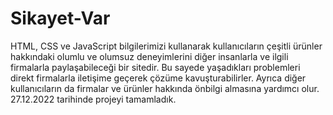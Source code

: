# Sikayet-Var
HTML, CSS ve JavaScript bilgilerimizi kullanarak kullanıcıların çeşitli ürünler hakkındaki olumlu ve olumsuz deneyimlerini diğer insanlarla ve ilgili firmalarla paylaşabileceği bir sitedir. Bu sayede yaşadıkları problemleri direkt firmalarla iletişime geçerek çözüme kavuşturabilirler. Ayrıca diğer kullanıcıların da firmalar ve ürünler hakkında önbilgi almasına yardımcı olur. 27.12.2022 tarihinde projeyi tamamladık. 
